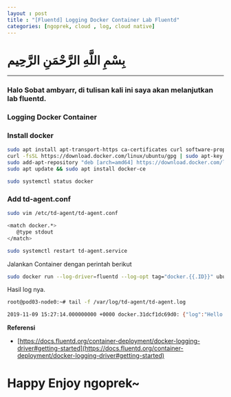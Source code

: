 ```yaml
---
layout : post
title : "[Fluentd] Logging Docker Container Lab Fluentd"
categories: [ngoprek, cloud , log, cloud native]
---
```

# بِسْمِ اللَّهِ الرَّحْمَنِ الرَّحِيم
---

### Halo Sobat ambyarr, di tulisan kali ini saya akan melanjutkan lab fluentd.

### Logging Docker Container


### Install docker
```BASH
sudo apt install apt-transport-https ca-certificates curl software-properties-common
curl -fsSL https://download.docker.com/linux/ubuntu/gpg | sudo apt-key add -
sudo add-apt-repository "deb [arch=amd64] https://download.docker.com/linux/ubuntu bionic stable"
sudo apt update && sudo apt install docker-ce

sudo systemctl status docker
```
### Add td-agent.conf
```BASH
sudo vim /etc/td-agent/td-agent.conf

<match docker.*>
   @type stdout
</match>
```
```bash
sudo systemctl restart td-agent.service
```

Jalankan Container dengan perintah berikut

```BASH
sudo docker run --log-driver=fluentd --log-opt tag="docker.{{.ID}}" ubuntu echo 'Hello World, My name is palopalepalo'
```

Hasil log nya.
```BASH
root@pod03-node0:~# tail -f /var/log/td-agent/td-agent.log

2019-11-09 15:27:14.000000000 +0000 docker.31dcf1dc69d0: {"log":"Hello World, My name is palopalepalo","container_id":"31dcf1dc69d020ac803567d1c754029b348f2f826468ee918dcf14decb4ed2d3","container_name":"/flamboyant_bell","source":"stdout"}
```

**Referensi**
* [https://docs.fluentd.org/container-deployment/docker-logging-driver#getting-started](https://docs.fluentd.org/container-deployment/docker-logging-driver#getting-started)

# Happy Enjoy ngoprek~
